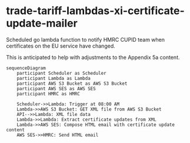 # trade-tariff-lambdas-xi-certificate-update-mailer

Scheduled go lambda function to notify HMRC CUPID team when certificates on the EU service have changed.

This is anticipated to help with adjustments to the Appendix 5a content.

```mermaid
sequenceDiagram
    participant Scheduler as Scheduler
    participant Lambda as Lambda
    participant AWS S3 Bucket as AWS S3 Bucket
    participant AWS SES as AWS SES
    participant HMRC as HMRC

    Scheduler->>Lambda: Trigger at 08:00 AM
    Lambda->>AWS S3 Bucket: GET XML file from AWS S3 Bucket
    API-->>Lambda: XML file data
    Lambda->>Lambda: Extract certificate updates from XML
    Lambda->>AWS SES: Compose HTML email with certificate update content
    AWS SES->>HMRC: Send HTML email
```
